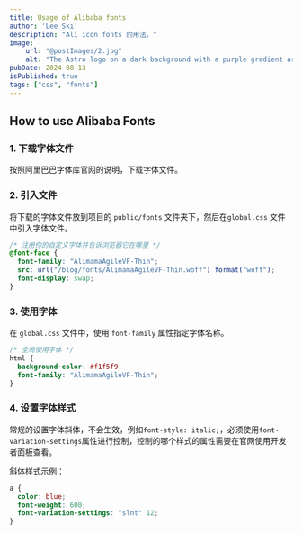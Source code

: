 ```yaml
---
title: Usage of Alibaba fonts
author: 'Lee Ski'
description: "Ali icon fonts 的用法。"
image:
    url: "@postImages/2.jpg"
    alt: "The Astro logo on a dark background with a purple gradient arc."
pubDate: 2024-08-13
isPublished: true
tags: ["css", "fonts"]
---
```


## How to use Alibaba Fonts

### 1. 下载字体文件

按照阿里巴巴字体库官网的说明，下载字体文件。

### 2. 引入文件

将下载的字体文件放到项目的 `public/fonts` 文件夹下，然后在`global.css` 文件中引入字体文件。

```css
/* 注册你的自定义字体并告诉浏览器它在哪里 */
@font-face {
  font-family: "AlimamaAgileVF-Thin";
  src: url("/blog/fonts/AlimamaAgileVF-Thin.woff") format("woff");
  font-display: swap;
}
```

### 3. 使用字体

在 `global.css` 文件中，使用 `font-family` 属性指定字体名称。

```css
/* 全局使用字体 */
html {
  background-color: #f1f5f9;
  font-family: "AlimamaAgileVF-Thin";
}
```

### 4. 设置字体样式

常规的设置字体斜体，不会生效，例如`font-style: italic;`，必须使用`font-variation-settings`属性进行控制，控制的哪个样式的属性需要在官网使用开发者面板查看。

斜体样式示例：

```css
a {
  color: blue;
  font-weight: 600;
  font-variation-settings: "slnt" 12;
}
```
